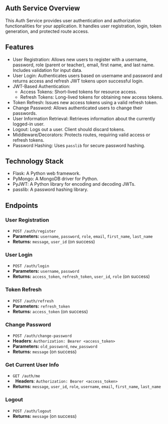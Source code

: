 
## Auth Service Overview

This Auth Service provides user authentication and authorization functionalities for your application. It handles user registration, login, token generation, and protected route access.

## Features

* User Registration: Allows new users to register with a username, password, role (parent or teacher), email, first name, and last name. Includes validation for input data.
* User Login: Authenticates users based on username and password and returns access and refresh JWT tokens upon successful login.
* JWT-Based Authentication:
    * Access Tokens: Short-lived tokens for resource access.
    * Refresh Tokens: Long-lived tokens for obtaining new access tokens.
* Token Refresh: Issues new access tokens using a valid refresh token.
* Change Password: Allows authenticated users to change their passwords.
* User Information Retrieval: Retrieves information about the currently logged-in user.
* Logout:  Logs out a user. Client should discard tokens.
* Middleware/Decorators: Protects routes, requiring valid access or refresh tokens.
* Password Hashing: Uses `passlib` for secure password hashing.

## Technology Stack

* Flask: A Python web framework.
* PyMongo: A MongoDB driver for Python.
* PyJWT: A Python library for encoding and decoding JWTs.
* passlib: A password hashing library.

## Endpoints

### User Registration

* `POST /auth/register`
* **Parameters:** `username`, `password`, `role`, `email`, `first_name`, `last_name`
* **Returns:** `message`, `user_id` (on success)

### User Login

* `POST /auth/login`
* **Parameters:** `username`, `password`
* **Returns:** `access_token`, `refresh_token`, `user_id`, `role` (on success)

### Token Refresh

* `POST /auth/refresh`
* **Parameters:** `refresh_token`
* **Returns:** `access_token` (on success)

### Change Password

* `POST /auth/change-password`
* **Headers**: `Authorization: Bearer <access_token>`
* **Parameters:** `old_password`, `new_password`
* **Returns:** `message` (on success)

### Get Current User Info

* `GET /auth/me`
*   **Headers**: `Authorization: Bearer <access_token>`
* **Returns:** `message`, `user_id`, `role`, `username`, `email`, `first_name`, `last_name`

### Logout

* `POST /auth/logout`
* **Returns:** `message` (on success)
